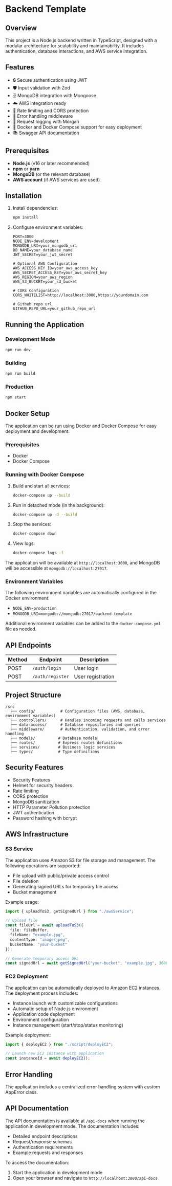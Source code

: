 # Backend Template

## Overview
This project is a Node.js backend written in TypeScript, designed with a modular architecture for scalability and maintainability. It includes authentication, database interactions, and AWS service integration.

## Features
- 🔒 Secure authentication using JWT
- 🛡️ Input validation with Zod
- 🗄️ MongoDB integration with Mongoose
- ☁️ AWS integration ready
- 🔄 Rate limiting and CORS protection
- 🚦 Error handling middleware
- 📝 Request logging with Morgan
- 🐳 Docker and Docker Compose support for easy deployment
- 📚 Swagger API documentation

## Prerequisites
- **Node.js** (v16 or later recommended)
- **npm** or **yarn**
- **MongoDB** (or the relevant database)
- **AWS account** (if AWS services are used)

## Installation
1. Install dependencies:
   ```sh
   npm install
   ```
2. Configure environment variables:
   ```env
   PORT=3000
   NODE_ENV=development
   MONGODB_URI=your_mongodb_uri
   DB_NAME=your_database_name
   JWT_SECRET=your_jwt_secret
   
   # Optional AWS Configuration
   AWS_ACCESS_KEY_ID=your_aws_access_key
   AWS_SECRET_ACCESS_KEY=your_aws_secret_key
   AWS_REGION=your_aws_region
   AWS_S3_BUCKET=your_s3_bucket
   
   # CORS Configuration
   CORS_WHITELIST=http://localhost:3000,https://yourdomain.com

   # Github repo url
   GITHUB_REPO_URL=your_github_repo_url
   ```

## Running the Application
### Development Mode
```sh
npm run dev
```

### Building
```sh
npm run build
```

### Production
```sh
npm start
```

## Docker Setup
The application can be run using Docker and Docker Compose for easy deployment and development.

### Prerequisites
- Docker
- Docker Compose

### Running with Docker Compose
1. Build and start all services:
   ```sh
   docker-compose up --build
   ```

2. Run in detached mode (in the background):
   ```sh
   docker-compose up -d --build
   ```

3. Stop the services:
   ```sh
   docker-compose down
   ```

4. View logs:
   ```sh
   docker-compose logs -f
   ```

The application will be available at `http://localhost:3000`, and MongoDB will be accessible at `mongodb://localhost:27017`.

### Environment Variables
The following environment variables are automatically configured in the Docker environment:
- `NODE_ENV=production`
- `MONGODB_URI=mongodb://mongodb:27017/backend-template`

Additional environment variables can be added to the `docker-compose.yml` file as needed.

## API Endpoints
| Method | Endpoint | Description |
|--------|---------|-------------|
| POST   | `/auth/login` | User login |
| POST   | `/auth/register` | User registration |

## Project Structure
```
/src
  ├── config/           # Configuration files (AWS, database, environment variables)
  ├── controllers/      # Handles incoming requests and calls services
  ├── data-access/      # Database repositories and queries
  ├── middleware/       # Authentication, validation, and error handling
  ├── models/          # Database models
  ├── routes/          # Express routes definitions
  ├── services/        # Business logic services
  ├── types/           # Type definitions
```

## Security Features
* Security Features
* Helmet for security headers
* Rate limiting
* CORS protection
* MongoDB sanitization
* HTTP Parameter Pollution protection
* JWT authentication
* Password hashing with bcrypt

## AWS Infrastructure

### S3 Service

The application uses Amazon S3 for file storage and management. The following operations are supported:

- File upload with public/private access control
- File deletion
- Generating signed URLs for temporary file access
- Bucket management

Example usage:

```typescript
import { uploadToS3, getSignedUrl } from "./awsService";

// Upload file
const fileUrl = await uploadToS3({
  file: fileBuffer,
  fileName: "example.jpg",
  contentType: "image/jpeg",
  bucketName: "your-bucket"
});

// Generate temporary access URL
const signedUrl = await getSignedUrl("your-bucket", "example.jpg", 3600);
```

### EC2 Deployment

The application can be automatically deployed to Amazon EC2 instances. The deployment process includes:

- Instance launch with customizable configurations
- Automatic setup of Node.js environment
- Application code deployment
- Environment configuration
- Instance management (start/stop/status monitoring)

Example deployment:

```typescript
import { deployEC2 } from "./script/deployEC2";

// Launch new EC2 instance with application
const instanceId = await deployEC2();
```

## Error Handling
The application includes a centralized error handling system with custom AppError class.

## API Documentation
The API documentation is available at `/api-docs` when running the application in development mode. The documentation includes:

- Detailed endpoint descriptions
- Request/response schemas
- Authentication requirements
- Example requests and responses

To access the documentation:
1. Start the application in development mode
2. Open your browser and navigate to `http://localhost:3000/api-docs`

